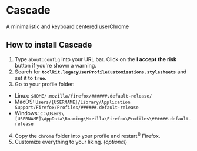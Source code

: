 # Cascade

A minimalistic and keyboard centered userChrome

## How to install Cascade

1. Type `about:config` into your URL bar. Click on the **I accept the risk** button if you're shown a warning.
2. Search for **`toolkit.legacyUserProfileCustomizations.stylesheets`** and set it to **`true`**.
3. Go to your profile folder:
  - Linux: `$HOME/.mozilla/firefox/######.default-release/`
  - MacOS: `Users/[USERNAME]/Library/Application Support/Firefox/Profiles/######.default-release`
  - Windows: `C:\Users\[USERNAME]\AppData\Roaming\Mozilla\Firefox\Profiles\######.default-release`
4. Copy the `chrome` folder into your profile and restart<sup>1)</sup> Firefox.
5. Customize everything to your liking. (*optional*)
